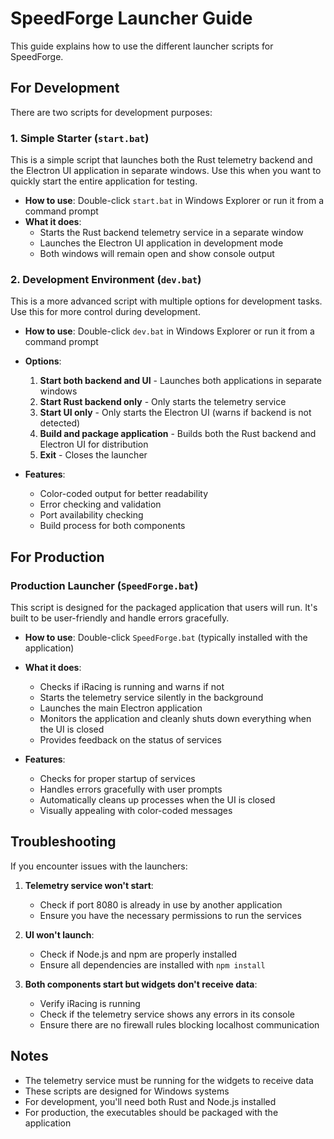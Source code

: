 # SpeedForge Launcher Guide

This guide explains how to use the different launcher scripts for SpeedForge.

## For Development

There are two scripts for development purposes:

### 1. Simple Starter (`start.bat`)

This is a simple script that launches both the Rust telemetry backend and the Electron UI application in separate windows. Use this when you want to quickly start the entire application for testing.

- **How to use**: Double-click `start.bat` in Windows Explorer or run it from a command prompt
- **What it does**: 
  - Starts the Rust backend telemetry service in a separate window
  - Launches the Electron UI application in development mode
  - Both windows will remain open and show console output

### 2. Development Environment (`dev.bat`)

This is a more advanced script with multiple options for development tasks. Use this for more control during development.

- **How to use**: Double-click `dev.bat` in Windows Explorer or run it from a command prompt
- **Options**:
  1. **Start both backend and UI** - Launches both applications in separate windows
  2. **Start Rust backend only** - Only starts the telemetry service
  3. **Start UI only** - Only starts the Electron UI (warns if backend is not detected)
  4. **Build and package application** - Builds both the Rust backend and Electron UI for distribution
  5. **Exit** - Closes the launcher

- **Features**:
  - Color-coded output for better readability
  - Error checking and validation
  - Port availability checking
  - Build process for both components

## For Production

### Production Launcher (`SpeedForge.bat`)

This script is designed for the packaged application that users will run. It's built to be user-friendly and handle errors gracefully.

- **How to use**: Double-click `SpeedForge.bat` (typically installed with the application)
- **What it does**:
  - Checks if iRacing is running and warns if not
  - Starts the telemetry service silently in the background
  - Launches the main Electron application
  - Monitors the application and cleanly shuts down everything when the UI is closed
  - Provides feedback on the status of services

- **Features**:
  - Checks for proper startup of services
  - Handles errors gracefully with user prompts
  - Automatically cleans up processes when the UI is closed
  - Visually appealing with color-coded messages

## Troubleshooting

If you encounter issues with the launchers:

1. **Telemetry service won't start**:
   - Check if port 8080 is already in use by another application
   - Ensure you have the necessary permissions to run the services

2. **UI won't launch**:
   - Check if Node.js and npm are properly installed
   - Ensure all dependencies are installed with `npm install`

3. **Both components start but widgets don't receive data**:
   - Verify iRacing is running
   - Check if the telemetry service shows any errors in its console
   - Ensure there are no firewall rules blocking localhost communication

## Notes

- The telemetry service must be running for the widgets to receive data
- These scripts are designed for Windows systems
- For development, you'll need both Rust and Node.js installed
- For production, the executables should be packaged with the application 